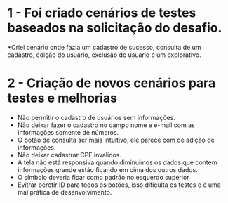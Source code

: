 # 1 - Foi criado cenários de testes baseados na solicitação do desafio.
*Criei cenário onde fazia um cadastro de sucesso, consulta de um cadastro, edição do usuário, exclusão de usuario e um explorativo.

# 2 - Criação de novos cenários para testes e melhorias
* Não permitir o cadastro de usuários sem informações.
* Não deixar fazer o cadastro no campo nome e e-mail com as informações somente de números.
* O botão de consulta ser mais intuitivo, ele parece com de adição de informações.
* Não deixar cadastrar CPF invalidos.
* A tela não está responsiva quando diminuimos os dados que contem informações grande estão ficando em cima dos outros dados.
* O símbolo deveria ficar como padrão no esquerdo superior
* Evitrar peretir ID para todos os botões, isso dificulta os testes e é uma mal prática de desenvolvimento.